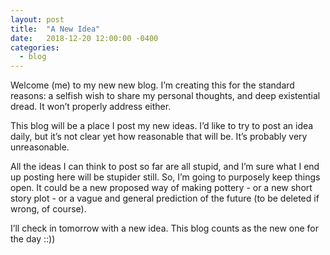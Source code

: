 ```yaml
---
layout: post
title:  "A New Idea"
date:   2018-12-20 12:00:00 -0400
categories:
  - blog
---
```

Welcome (me) to my new new blog. I’m creating this for the standard reasons: a selfish wish to share my personal thoughts, and deep existential dread. It won’t properly address either. 

This blog will be a place I post my new ideas. I’d like to try to post an idea daily, but it’s not clear yet how reasonable that will be. It’s probably very unreasonable. 

All the ideas I can think to post so far are all stupid, and I’m sure what I end up posting here will be stupider still. So, I’m going to purposely keep things open. It could be a new proposed way of making pottery - or a new short story plot - or a vague and general prediction of the future (to be deleted if wrong, of course).

I’ll check in tomorrow with a new idea. This blog counts as the new one for the day ::))
